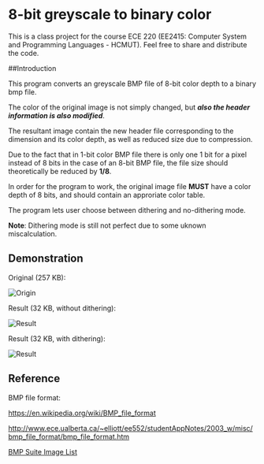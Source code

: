 # 8-bit greyscale to binary color

This is a class project for the course ECE 220 (EE2415: Computer System and Programming Languages - HCMUT). Feel free to share and distribute the code.

##Introduction

This program converts an greyscale BMP file of 8-bit color depth to a binary bmp file.

The color of the original image is not simply changed, but __*also the header information is also modified*__.

The resultant image contain the new header file corresponding to the dimension and its color depth, as well as reduced size due to compression.

Due to the fact that in 1-bit color BMP file there is only one 1 bit for a pixel instead of 8 bits in the case of an 8-bit BMP file, the file size should theoretically be reduced by **1/8**.

In order for the program to work, the original image file **MUST** have a color depth of 8 bits, and should contain an approriate color table.

The program lets user choose between dithering and no-dithering mode.

**Note**: Dithering mode is still not perfect due to some uknown miscalculation.

## Demonstration

Original (257 KB):

![Origin](https://i.imgur.com/BQNXv8T.png)

Result (32 KB, without dithering):

![Result](https://i.imgur.com/CNEQaTm.png)

Result (32 KB, with dithering):

![Result](https://i.imgur.com/JAzpuxu.png)

## Reference 

BMP file format:

https://en.wikipedia.org/wiki/BMP_file_format

http://www.ece.ualberta.ca/~elliott/ee552/studentAppNotes/2003_w/misc/bmp_file_format/bmp_file_format.htm 

[BMP Suite Image List](http://entropymine.com/jason/bmpsuite/bmpsuite/html/bmpsuite.html)
